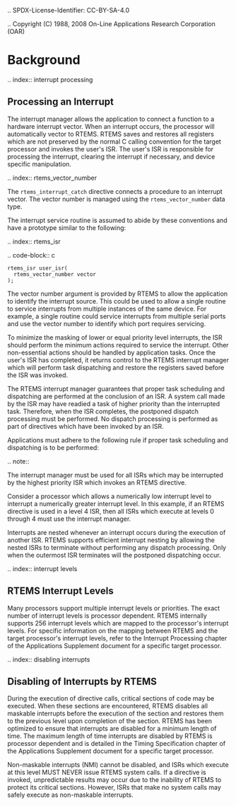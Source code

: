 .. SPDX-License-Identifier: CC-BY-SA-4.0

.. Copyright (C) 1988, 2008 On-Line Applications Research Corporation (OAR)

Background
==========

.. index:: interrupt processing

Processing an Interrupt
-----------------------

The interrupt manager allows the application to connect a function to a
hardware interrupt vector.  When an interrupt occurs, the processor will
automatically vector to RTEMS.  RTEMS saves and restores all registers which
are not preserved by the normal C calling convention for the target processor
and invokes the user's ISR.  The user's ISR is responsible for processing the
interrupt, clearing the interrupt if necessary, and device specific
manipulation.

.. index:: rtems_vector_number

The ``rtems_interrupt_catch`` directive connects a procedure to an interrupt
vector.  The vector number is managed using the ``rtems_vector_number`` data
type.

The interrupt service routine is assumed to abide by these conventions and have
a prototype similar to the following:

.. index:: rtems_isr

.. code-block:: c

    rtems_isr user_isr(
      rtems_vector_number vector
    );

The vector number argument is provided by RTEMS to allow the application to
identify the interrupt source.  This could be used to allow a single routine to
service interrupts from multiple instances of the same device.  For example, a
single routine could service interrupts from multiple serial ports and use the
vector number to identify which port requires servicing.

To minimize the masking of lower or equal priority level interrupts, the ISR
should perform the minimum actions required to service the interrupt.  Other
non-essential actions should be handled by application tasks.  Once the user's
ISR has completed, it returns control to the RTEMS interrupt manager which will
perform task dispatching and restore the registers saved before the ISR was
invoked.

The RTEMS interrupt manager guarantees that proper task scheduling and
dispatching are performed at the conclusion of an ISR.  A system call made by
the ISR may have readied a task of higher priority than the interrupted task.
Therefore, when the ISR completes, the postponed dispatch processing must be
performed.  No dispatch processing is performed as part of directives which
have been invoked by an ISR.

Applications must adhere to the following rule if proper task scheduling and
dispatching is to be performed:

.. note::

  The interrupt manager must be used for all ISRs which may be interrupted by
  the highest priority ISR which invokes an RTEMS directive.

Consider a processor which allows a numerically low interrupt level to
interrupt a numerically greater interrupt level.  In this example, if an RTEMS
directive is used in a level 4 ISR, then all ISRs which execute at levels 0
through 4 must use the interrupt manager.

Interrupts are nested whenever an interrupt occurs during the execution of
another ISR.  RTEMS supports efficient interrupt nesting by allowing the nested
ISRs to terminate without performing any dispatch processing.  Only when the
outermost ISR terminates will the postponed dispatching occur.

.. index:: interrupt levels

RTEMS Interrupt Levels
----------------------

Many processors support multiple interrupt levels or priorities.  The exact
number of interrupt levels is processor dependent.  RTEMS internally supports
256 interrupt levels which are mapped to the processor's interrupt levels.  For
specific information on the mapping between RTEMS and the target processor's
interrupt levels, refer to the Interrupt Processing chapter of the Applications
Supplement document for a specific target processor.

.. index:: disabling interrupts

Disabling of Interrupts by RTEMS
--------------------------------

During the execution of directive calls, critical sections of code may be
executed.  When these sections are encountered, RTEMS disables all maskable
interrupts before the execution of the section and restores them to the
previous level upon completion of the section.  RTEMS has been optimized to
ensure that interrupts are disabled for a minimum length of time.  The maximum
length of time interrupts are disabled by RTEMS is processor dependent and is
detailed in the Timing Specification chapter of the Applications Supplement
document for a specific target processor.

Non-maskable interrupts (NMI) cannot be disabled, and ISRs which execute at
this level MUST NEVER issue RTEMS system calls.  If a directive is invoked,
unpredictable results may occur due to the inability of RTEMS to protect its
critical sections.  However, ISRs that make no system calls may safely execute
as non-maskable interrupts.
